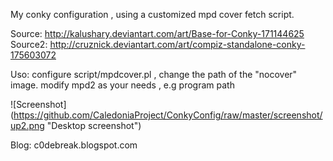 My conky configuration , using a customized mpd cover fetch script.

Source:  http://kalushary.deviantart.com/art/Base-for-Conky-171144625
Source2: http://cruznick.deviantart.com/art/compiz-standalone-conky-175603072 

Uso:
configure script/mpdcover.pl , change the path of the "nocover" image.
modify mpd2 as your needs , e.g program path

![Screenshot] (https://github.com/CaledoniaProject/ConkyConfig/raw/master/screenshot/up2.png "Desktop screenshot")

Blog: c0debreak.blogspot.com
